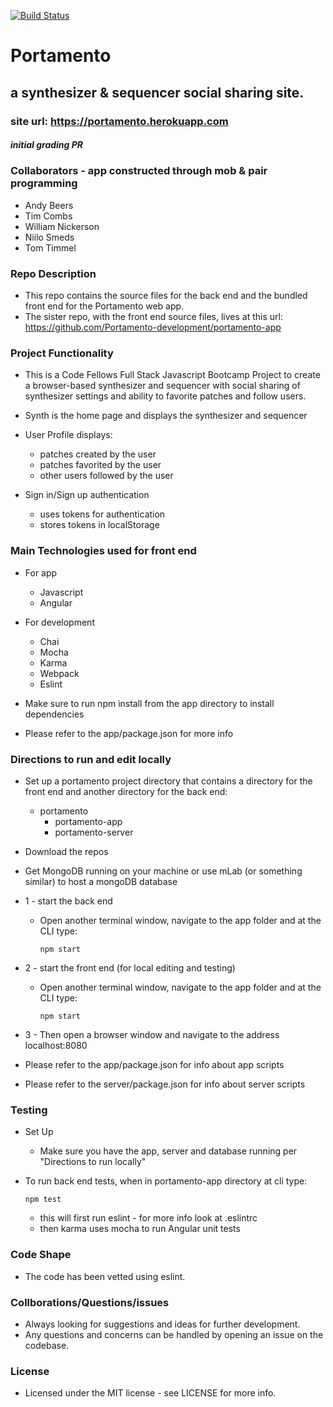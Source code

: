 [![Build Status](https://travis-ci.org/Portamento-development/portamento-server.svg?branch=master)](https://travis-ci.org/Portamento-development/portamento-server)

# Portamento 
## a synthesizer & sequencer social sharing site.
### site url: https://portamento.herokuapp.com

##### initial grading PR

### Collaborators - app constructed through mob & pair programming
  - Andy Beers
  - Tim Combs
  - William Nickerson
  - Niilo Smeds
  - Tom Timmel


### Repo Description
  - This repo contains the source files for the back end and the bundled front end for the Portamento web app.
  - The sister repo, with the front end source files, lives at this url: https://github.com/Portamento-development/portamento-app


### Project Functionality
  - This is a Code Fellows Full Stack Javascript Bootcamp Project to create a browser-based synthesizer and sequencer with social sharing of synthesizer settings and ability to favorite patches and follow users.
  - Synth is the home page and displays the synthesizer and sequencer
  - User Profile displays:
    - patches created by the user
    - patches favorited by the user
    - other users followed by the user
  
  - Sign in/Sign up authentication
    - uses tokens for authentication
    - stores tokens in localStorage


### Main Technologies used for front end
  - For app
    - Javascript
    - Angular

  - For development
    - Chai
    - Mocha
    - Karma
    - Webpack
    - Eslint

  - Make sure to run npm install from the app directory to install dependencies
  - Please refer to the app/package.json for more info


### Directions to run and edit locally
  - Set up a portamento project directory that contains a directory for the front end and another directory for the back end:
    - portamento
      - portamento-app 
      - portamento-server

  - Download the repos

  - Get MongoDB running on your machine or use mLab (or something similar) to host a mongoDB database

  - 1 - start the back end
    - Open another terminal window, navigate to the app folder and at the CLI type: 
      ```
      npm start
      ```
  - 2 - start the front end (for local editing and testing)
    - Open another terminal window, navigate to the app folder and at the CLI type: 
      ```
      npm start
      ```
  - 3 - Then open a browser window and navigate to the address localhost:8080

  - Please refer to the app/package.json for info about app scripts
  - Please refer to the server/package.json for info about server scripts


### Testing
  - Set Up
    - Make sure you have the app, server and database running per "Directions to run locally"

  - To run back end tests, when in portamento-app directory at cli type:
      ```
      npm test
      ```
    - this will first run eslint - for more info look at .eslintrc
    - then karma uses mocha to run Angular unit tests

### Code Shape
  - The code has been vetted using eslint.

### Collborations/Questions/issues
  - Always looking for suggestions and ideas for further development.
  - Any questions and concerns can be handled by opening an issue on the codebase.

### License
  - Licensed under the MIT license - see LICENSE for more info.
